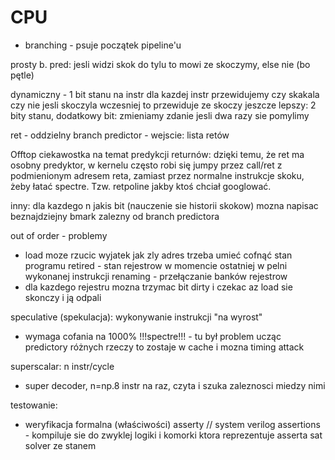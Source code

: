 # CPU

* branching - psuje początek pipeline'u

prosty b. pred: jesli widzi skok do tylu to mowi ze skoczymy, else nie (bo pętle)

dynamiczny - 1 bit stanu na instr
dla kazdej instr przewidujemy czy skakala czy nie
jesli skoczyla wczesniej to przewiduje ze skoczy
jeszcze lepszy: 2 bity stanu, dodatkowy bit:
zmieniamy zdanie jesli dwa razy sie pomylimy

ret - oddzielny branch predictor - wejscie: lista retów

Offtop ciekawostka na temat predykcji returnów: dzięki temu, że ret ma osobny predyktor, w kernelu często robi się jumpy przez call/ret z podmienionym adresem reta, zamiast przez normalne instrukcje skoku, żeby łatać spectre. Tzw. retpoline jakby ktoś chciał googlować.

inny: dla kazdego n jakis bit (nauczenie sie historii skokow)
mozna napisac beznajdziejny bmark zalezny od branch predictora

out of order - problemy
* load moze rzucic wyjatek jak zly adres
trzeba umieć cofnąć stan programu
retired - stan rejestrow w momencie ostatniej w pelni wykonanej instrukcji
renaming - przełączanie banków rejestrow
* dla kazdego rejestru mozna trzymac bit dirty i czekac az load sie skonczy i ją odpali

speculative (spekulacja):
wykonywanie instrukcji "na wyrost"
* wymaga cofania na 1000%
!!!spectre!!! - tu był problem
ucząc predictory różnych rzeczy to zostaje w cache
i mozna timing attack

superscalar: 
n instr/cycle
* super decoder, n=np.8 instr na raz, czyta i szuka zaleznosci miedzy nimi


testowanie:
* weryfikacja formalna (właściwości)
asserty // system verilog assertions - kompiluje sie do zwyklej logiki i komorki ktora reprezentuje asserta
sat solver ze stanem
